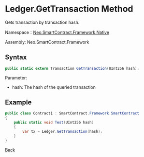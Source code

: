 # Ledger.GetTransaction Method

Gets transaction by transaction hash.

Namespace：[Neo.SmartContract.Framework.Native](../index.md)

Assembly: Neo.SmartContract.Framework

## Syntax

```cs
public static extern Transaction GetTransaction(UInt256 hash);
```

Parameter:

- hash: The hash of the queried transaction

## Example

```cs
public class Contract1 : SmartContract.Framework.SmartContract
{
    public static void Test(UInt256 hash)
    {
        var tx = Ledger.GetTransaction(hash);
    }
}
```

[Back](index.md)
